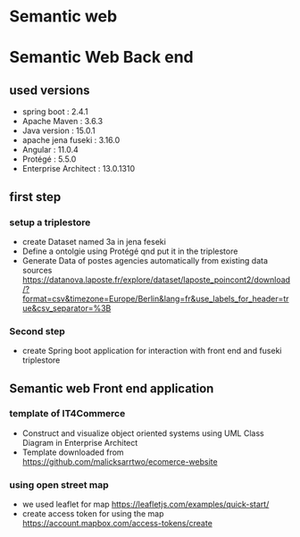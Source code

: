 # Semantic web
# Semantic Web Back end 
## used versions 
- spring boot : 2.4.1
- Apache Maven : 3.6.3
- Java version : 15.0.1
- apache jena fuseki : 3.16.0
- Angular : 11.0.4
- Protégé : 5.5.0
- Enterprise Architect : 13.0.1310


## first step
### setup a triplestore
- create Dataset named 3a in jena feseki
- Define a ontolgie using Protégé qnd put it in the triplestore
- Generate Data of postes agencies automatically from existing data sources
  https://datanova.laposte.fr/explore/dataset/laposte_poincont2/download/?format=csv&timezone=Europe/Berlin&lang=fr&use_labels_for_header=true&csv_separator=%3B
  
### Second step
- create Spring boot application for interaction with front end and fuseki triplestore
## Semantic web Front end application
### template of IT4Commerce
- Construct and visualize object oriented systems using UML Class Diagram in Enterprise Architect
- Template downloaded from https://github.com/malicksarrtwo/ecomerce-website
### using open street map
- we used leaflet for map
https://leafletjs.com/examples/quick-start/
- create access token for using the map
https://account.mapbox.com/access-tokens/create
